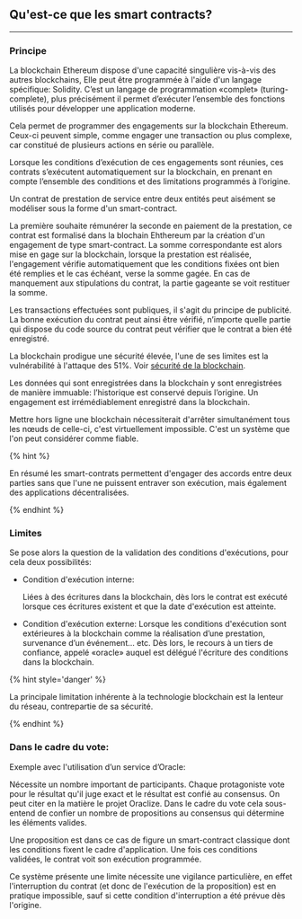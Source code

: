## Qu'est-ce que les smart contracts?
---

### Principe 

La blockchain Ethereum dispose d'une capacité singulière vis-à-vis des autres blockchains,
Elle peut être programmée à l'aide d'un langage spécifique: Solidity. C’est un langage de programmation «complet» (turing-complete), plus précisément il permet d’exécuter l’ensemble des fonctions utilisés pour développer une application moderne. 

Cela permet de programmer des engagements sur la blockchain Ethereum. Ceux-ci peuvent simple, comme engager une transaction ou plus complexe, car constitué de plusieurs actions en série ou parallèle. 

Lorsque les conditions d’exécution de ces engagements sont réunies, ces contrats s’exécutent automatiquement sur la blockchain, en prenant en compte l’ensemble des conditions et des limitations programmés à l’origine.

Un contrat de prestation de service entre deux entités peut aisément se modéliser sous la forme d'un smart-contract.

La première souhaite rémunérer la seconde en paiement de la prestation, ce contrat est formalisé dans la blochain Ehthereum par la création d'un engagement de type smart-contract. La somme correspondante est alors mise en gage sur la blockchain, lorsque la prestation est réalisée, l'engagement vérifie automatiquement que les conditions fixées ont bien été remplies et le cas échéant, verse la somme gagée. En cas de manquement aux stipulations du contrat, la partie gageante se voit restituer la somme.

Les transactions effectuées sont publiques, il s'agit du principe de publicité. La bonne exécution du contrat peut ainsi être vérifié, n’importe quelle partie qui dispose du code source du contrat peut vérifier que le contrat a bien été enregistré.

La blockchain prodigue une sécurité élevée, l'une de ses limites est la vulnérabilité à l'attaque des 51%. Voir [sécurité de la blockchain](./blockchain_securite.md/).

Les données qui sont enregistrées dans la blockchain y sont enregistrées de manière immuable: l’historique est conservé depuis l’origine. Un engagement est irrémédiablement enregistré dans la blockchain.

Mettre hors ligne une blockchain nécessiterait d'arrêter simultanément tous les nœuds de celle-ci, c'est virtuellement impossible. C'est un système que l'on peut considérer comme fiable.

{% hint %}

En résumé les smart-contrats permettent d'engager des accords entre deux parties sans que l'une ne puissent entraver son exécution, mais également des applications décentralisées.

{% endhint %}

### Limites

Se pose alors la question de la validation des conditions d'exécutions, pour cela deux possibilités:

* Condition d'exécution interne:

    Liées à des écritures dans la blockchain, dès lors le contrat est exécuté lorsque ces écritures existent et que la date d'exécution est atteinte.

* Condition d'exécution externe: 
   Lorsque les conditions d'exécution sont extérieures à la blockchain comme la réalisation d’une prestation, survenance d’un événement… etc. Dès lors, le recours à un tiers de confiance, appelé  «oracle» auquel est délégué l'écriture des conditions dans la blockchain.

{% hint style='danger' %}

La principale limitation inhérente à la technologie blockchain est la lenteur du réseau, contrepartie de sa sécurité. 

{% endhint %}

### Dans le cadre du vote: 
Exemple avec l'utilisation d’un service d’Oracle: 

Nécessite un nombre important de participants. Chaque protagoniste vote pour le résultat qu'il juge exact et le résultat est confié au consensus. On peut citer en la matière le projet Oraclize. Dans le cadre du vote cela sous-entend de confier un nombre de propositions au consensus qui détermine les éléments valides.

Une proposition est dans ce cas de figure un smart-contract classique dont les conditions fixent le cadre d'application. Une fois ces conditions validées, le contrat voit son exécution programmée.

Ce système présente une limite nécessite une vigilance particulière, en effet l'interruption du contrat (et donc de l'exécution de la proposition) est en pratique impossible, sauf si cette condition d'interruption a été prévue dès l'origine.
